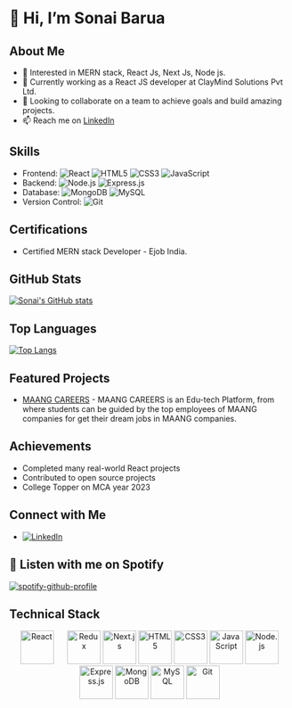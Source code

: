 # 👋 Hi, I’m Sonai Barua

## About Me
- 👀 Interested in MERN stack, React Js, Next Js, Node js.
- 🌱 Currently working as a React JS developer at ClayMind Solutions Pvt Ltd.
- 💼 Looking to collaborate on a team to achieve goals and build amazing projects.
- 📫 Reach me on [LinkedIn](https://www.linkedin.com/in/sonai-barua/)

## Skills
- Frontend: 
  ![React](https://img.shields.io/badge/-React-61DAFB?logo=react&logoColor=white)
  ![HTML5](https://img.shields.io/badge/-HTML5-E34F26?logo=html5&logoColor=white)
  ![CSS3](https://img.shields.io/badge/-CSS3-1572B6?logo=css3&logoColor=white)
  ![JavaScript](https://img.shields.io/badge/-JavaScript-F7DF1E?logo=javascript&logoColor=black)
- Backend: 
  ![Node.js](https://img.shields.io/badge/-Node.js-339933?logo=node.js&logoColor=white)
  ![Express.js](https://img.shields.io/badge/-Express.js-000000?logo=express&logoColor=white)
- Database: 
  ![MongoDB](https://img.shields.io/badge/-MongoDB-47A248?logo=mongodb&logoColor=white)
  ![MySQL](https://img.shields.io/badge/-MySQL-4479A1?logo=mysql&logoColor=white)
- Version Control: 
  ![Git](https://img.shields.io/badge/-Git-F05032?logo=git&logoColor=white)

## Certifications
- Certified MERN stack Developer - Ejob India.

## GitHub Stats
[![Sonai's GitHub stats](https://github-readme-stats.vercel.app/api?username=LuminaryLogic-777&show_icons=true&theme=dark)](https://github.com/LuminaryLogic-777)

## Top Languages
[![Top Langs](https://github-readme-stats.vercel.app/api/top-langs/?username=LuminaryLogic-777&layout=compact&theme=dark)](https://github.com/LuminaryLogic-777)

## Featured Projects
- [MAANG CAREERS](https://www.maangcareers.com/) - MAANG CAREERS is an Edu-tech Platform, from where students can be guided by the top employees of MAANG companies for get their dream jobs in MAANG companies.

## Achievements
- Completed many real-world React projects
- Contributed to open source projects
- College Topper on MCA year 2023

## Connect with Me
- [![LinkedIn](https://img.shields.io/badge/-LinkedIn-0077B5?logo=linkedin&logoColor=white)](https://www.linkedin.com/in/sonai-barua/)

## 🎵 Listen with me on Spotify
[![spotify-github-profile](https://spotify-github-profile.vercel.app/api/view?uid=316ur5fiwzlzdoi7mkheyoegr3c4&cover_image=true&theme=compact&show_offline=false&background_color=121212&interchange=false)](https://spotify-github-profile.vercel.app/api/view?uid=316ur5fiwzlzdoi7mkheyoegr3c4&redirect=true)

## Technical Stack
<p align="center">
  <img src="https://cdn.jsdelivr.net/gh/devicons/devicon/icons/react/react-original-wordmark.svg" alt="React" width="60" height="60" />
  <img src="https://cdn.jsdelivr.net/gh/devicons/devicon/icons/redux/redux-original.svg" alt="Redux" width="60" height="60" style="margin-left: 20px;" />
  <img src="https://cdn.jsdelivr.net/gh/devicons/devicon/icons/nextjs/nextjs-original-wordmark.svg" alt="Next.js" width="60" height="60" />
  <img src="https://cdn.jsdelivr.net/gh/devicons/devicon/icons/html5/html5-original-wordmark.svg" alt="HTML5" width="60" height="60" />
  <img src="https://cdn.jsdelivr.net/gh/devicons/devicon/icons/css3/css3-original-wordmark.svg" alt="CSS3" width="60" height="60" />
  <img src="https://cdn.jsdelivr.net/gh/devicons/devicon/icons/javascript/javascript-original.svg" alt="JavaScript" width="60" height="60" />
  <img src="https://cdn.jsdelivr.net/gh/devicons/devicon/icons/nodejs/nodejs-original-wordmark.svg" alt="Node.js" width="60" height="60" />
  <img src="https://cdn.jsdelivr.net/gh/devicons/devicon/icons/express/express-original-wordmark.svg" alt="Express.js" width="60" height="60" />
  <img src="https://cdn.jsdelivr.net/gh/devicons/devicon/icons/mongodb/mongodb-original-wordmark.svg" alt="MongoDB" width="60" height="60" />
  <img src="https://cdn.jsdelivr.net/gh/devicons/devicon/icons/mysql/mysql-original-wordmark.svg" alt="MySQL" width="60" height="60" />
  <img src="https://cdn.jsdelivr.net/gh/devicons/devicon/icons/git/git-original-wordmark.svg" alt="Git" width="60" height="60" />
</p>

